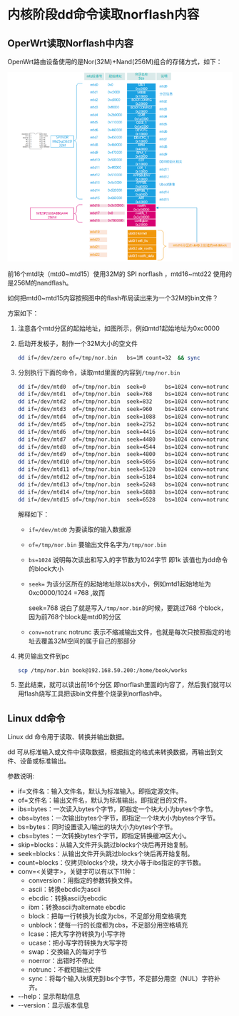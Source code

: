 # 内核阶段dd命令读取norflash内容

## OperWrt读取Norflash中内容

OpenWrt路由设备使用的是Nor(32M)+Nand(256M)组合的存储方式，如下：

![](media/image-20230418141050357.png)

前16个mtd块（mtd0~mtd15）使用32M的 SPI norflash ，mtd16~mtd22 使用的是256M的nandflash。

如何把mtd0~mtd15内容按照图中的flash布局读出来为一个32M的bin文件？

方案如下：

1. 注意各个mtd分区的起始地址，如图所示，例如mtd1起始地址为0xc0000

2. 启动开发板子，制作一个32M大小的空文件

   ```bash
   dd if=/dev/zero of=/tmp/nor.bin   bs=1M count=32  && sync
   ```

   

3. 分別执行下面的命令，读取mtd里面的内容到`/tmp/nor.bin`

   ```bash
   dd if=/dev/mtd0  of=/tmp/nor.bin  seek=0      bs=1024 conv=notrunc
   dd if=/dev/mtd1  of=/tmp/nor.bin  seek=768    bs=1024 conv=notrunc
   dd if=/dev/mtd2  of=/tmp/nor.bin  seek=832    bs=1024 conv=notrunc
   dd if=/dev/mtd3  of=/tmp/nor.bin  seek=960    bs=1024 conv=notrunc
   dd if=/dev/mtd4  of=/tmp/nor.bin  seek=1088   bs=1024 conv=notrunc
   dd if=/dev/mtd5  of=/tmp/nor.bin  seek=2752   bs=1024 conv=notrunc
   dd if=/dev/mtd6  of=/tmp/nor.bin  seek=4416   bs=1024 conv=notrunc
   dd if=/dev/mtd7  of=/tmp/nor.bin  seek=4480   bs=1024 conv=notrunc
   dd if=/dev/mtd8  of=/tmp/nor.bin  seek=4544   bs=1024 conv=notrunc
   dd if=/dev/mtd9  of=/tmp/nor.bin  seek=4800   bs=1024 conv=notrunc
   dd if=/dev/mtd10 of=/tmp/nor.bin  seek=5056   bs=1024 conv=notrunc
   dd if=/dev/mtd11 of=/tmp/nor.bin  seek=5120   bs=1024 conv=notrunc
   dd if=/dev/mtd12 of=/tmp/nor.bin  seek=5184   bs=1024 conv=notrunc
   dd if=/dev/mtd13 of=/tmp/nor.bin  seek=5248   bs=1024 conv=notrunc
   dd if=/dev/mtd14 of=/tmp/nor.bin  seek=5888   bs=1024 conv=notrunc
   dd if=/dev/mtd15 of=/tmp/nor.bin  seek=6528   bs=1024 conv=notrunc
   ```

   解释如下：

   - `if=/dev/mtd0` 为要读取的输入数据源

   - `of=/tmp/nor.bin` 要输出文件名字为`/tmp/nor.bin`

   - `bs=1024` 说明每次读出和写入的字节数为1024字节 即1k  该值也为dd命令的block大小

   - `seek=`  为该分区所在的起始地址除以bs大小，例如mtd1起始地址为0xc0000/1024 =768 ,故而

     seek=768  说白了就是写入`/tmp/nor.bin`的时候，要跳过768 个block，因为前768个block是mtd0的分区

   - `conv=notrunc`  notrunc 表示不缩减输出文件，也就是每次只按照指定的地址去覆盖32M空间的属于自己的那部分

4. 拷贝输出文件到pc

   ```bash
   scp /tmp/nor.bin book@192.168.50.200:/home/book/works
   ```

5. 至此结束，就可以读出前16个分区 即norflash里面的内容了，然后我们就可以用flash烧写工具把该bin文件整个烧录到norflash中。

## Linux dd命令

Linux dd 命令用于读取、转换并输出数据。

dd 可从标准输入或文件中读取数据，根据指定的格式来转换数据，再输出到文件、设备或标准输出。

参数说明:

- if=文件名：输入文件名，默认为标准输入。即指定源文件。
- of=文件名：输出文件名，默认为标准输出。即指定目的文件。
- ibs=bytes：一次读入bytes个字节，即指定一个块大小为bytes个字节。
- obs=bytes：一次输出bytes个字节，即指定一个块大小为bytes个字节。
- bs=bytes：同时设置读入/输出的块大小为bytes个字节。
- cbs=bytes：一次转换bytes个字节，即指定转换缓冲区大小。
- skip=blocks：从输入文件开头跳过blocks个块后再开始复制。
- seek=blocks：从输出文件开头跳过blocks个块后再开始复制。
- count=blocks：仅拷贝blocks个块，块大小等于ibs指定的字节数。
- conv=<关键字>，关键字可以有以下11种：
  - conversion：用指定的参数转换文件。
  - ascii：转换ebcdic为ascii
  - ebcdic：转换ascii为ebcdic
  - ibm：转换ascii为alternate ebcdic
  - block：把每一行转换为长度为cbs，不足部分用空格填充
  - unblock：使每一行的长度都为cbs，不足部分用空格填充
  - lcase：把大写字符转换为小写字符
  - ucase：把小写字符转换为大写字符
  - swap：交换输入的每对字节
  - noerror：出错时不停止
  - notrunc：不截短输出文件
  - sync：将每个输入块填充到ibs个字节，不足部分用空（NUL）字符补齐。
- --help：显示帮助信息
- --version：显示版本信息

